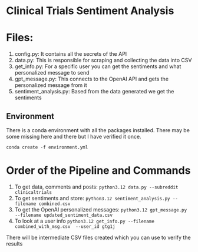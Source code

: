 # Clinical Trials Sentiment Analysis

# Files:
1. config.py: It contains all the secrets of the API
2. data.py: This is responsible for scraping and collecting the data into CSV
3. get_info.py: For a specific user you can get the sentiments and what personalized message to send
4. gpt_message.py: This connects to the OpenAI API and gets the personalized message from it
5. sentiment_analysis.py: Based from the data generated we get the sentiments

## Environment

There is a conda environment with all the packages installed. There may be some missing here and there but I have verified it once.

` conda create -f environment.yml `

# Order of the Pipeline and Commands

1. To get data, comments and posts: ` python3.12 data.py --subreddit clinicaltrials `
2. To get sentiments and store: ` python3.12 sentiment_analysis.py --filename combined.csv  `
3. To get the OpenAI personalized messages: `python3.12 gpt_message.py --filename updated_sentiment_data.csv  `
4. To look at a user info `python3.12 get_info.py --filename combined_with_msg.csv  --user_id gtg1j`

There will be intermediate CSV files created which you can use to verify the results


